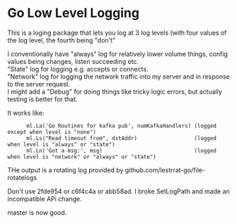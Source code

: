 Go Low Level Logging
====================

This is a loging package that lets you log at 3 log levels (with four values of the log level, the fourth being "don't"

I conventionally have "always" log for relatively lower volume things, config values being changes, listen succeeding etc.  
"State" log for logging e.g. accepts or connects.  
"Network" log for logging the network traffic into my server and in response to the server request.  
I might add a "Debug" for doing things like tricky logic errors, but actually testing is better for that.  

It works like:

```
      ml.La('Go Routines for kafka pub', numKafkaHandlers) (logged except when level is "none")
      ml.Ls("Read timeout from", dstAddr)                  (logged when level is "always" or "state")
      ml.Ln('Got a msg:', msg)                             (logged when level is "network" or "always" or "state")
```

THe output is a rotating log provided by github.com/lestrrat-go/file-rotatelogs

Don't use 2fde954 or c6f4c4a or abb58ad. I broke
SetLogPath and made an incompatible APi change.

master is now good.  